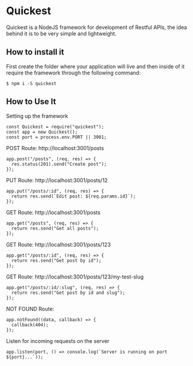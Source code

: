 # Quickest

Quickest is a NodeJS framework for development of Restful APIs, the idea behind it is to be very simple and lightweight.

## How to install it

First create the folder where your application will live and then inside of it require the framework through the following command:

```
$ npm i -S quickest
```

## How to Use It

Setting up the framework

```
const Quickest = require("quickest");
const app = new Quickest();
const port = process.env.PORT || 3001;
```

POST Route: http://localhost:3001/posts

```
app.post("/posts", (req, res) => {
  res.status(201).send("Create post");
});
```

PUT Route: http://localhost:3001/posts/12

```
app.put("/posts/:id", (req, res) => {
  return res.send(`Edit post: ${req.params.id}`);
});
```

GET Route: http://localhost:3001/posts

```
app.get("/posts", (req, res) => {
  return res.send("Get all posts");
});
```

GET Route: http://localhost:3001/posts/123

```
app.get("/posts/:id", (req, res) => {
  return res.send("Get post by id");
});
```

GET Route: http://localhost:3001/posts/123/my-test-slug

```
app.get("/posts/:id/:slug", (req, res) => {
  return res.send("Get post by id and slug");
});
```

NOT FOUND Route:

```
app.notFound((data, callback) => {
  callback(404);
});
```

Listen for incoming requests on the server

```
app.listen(port, () => console.log(`Server is running on port ${port}...`));
```
